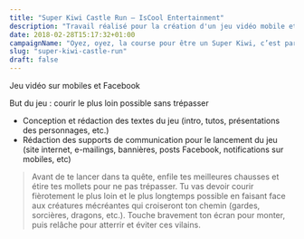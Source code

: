 ```yaml
---
title: "Super Kiwi Castle Run – IsCool Entertainment"
description: "Travail réalisé pour la création d'un jeu vidéo mobile et Facebook intitulé « Super Kiwi Castle Run »"
date: 2018-02-28T15:17:32+01:00
campaignName: "Oyez, oyez, la course pour être un Super Kiwi, c’est par ici !"
slug: "super-kiwi-castle-run"
draft: false
---
```


Jeu vidéo sur mobiles et Facebook

But du jeu : courir le plus loin possible sans trépasser

- Conception et rédaction des textes du jeu (intro, tutos, présentations des
personnages, etc.)
- Rédaction des supports de communication pour le lancement du jeu (site internet, e-mailings, bannières, posts Facebook, notifications sur mobiles, etc)

> Avant de te lancer dans ta quête, enfile tes meilleures chausses et étire tes mollets pour ne pas trépasser. Tu vas devoir courir fièrotement le plus loin et le plus longtemps possible en faisant face aux créatures mécréantes qui croiseront ton chemin (gardes, sorcières, dragons, etc.). Touche bravement ton écran pour monter, puis relâche pour atterrir et éviter ces vilains.
